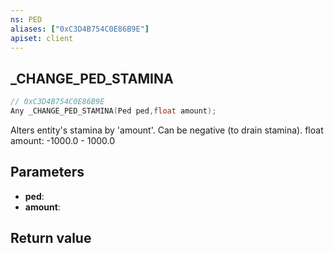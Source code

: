 ```yaml
---
ns: PED
aliases: ["0xC3D4B754C0E86B9E"]
apiset: client
---
```

## _CHANGE_PED_STAMINA

```c
// 0xC3D4B754C0E86B9E
Any _CHANGE_PED_STAMINA(Ped ped,float amount);
```

Alters entity's stamina by 'amount'. Can be negative (to drain stamina). float amount: -1000.0 - 1000.0

## Parameters
* **ped**:
* **amount**:

## Return value